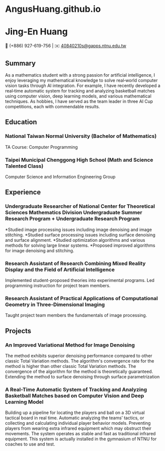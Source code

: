 # AngusHuang.github.io

# Jing-En Huang
 📱 (+886) 927-619-756 | ✉️ 40840210s@gapps.ntnu.edu.tw

## Summary
As a mathematics student with a strong passion for artificial intelligence, I enjoy leveraging my mathematical knowledge to solve real‐world computer vision tasks through AI integration. For example, I have recently developed a real‐time automatic system for tracking and analyzing basketball matches using computer vision, deep learning models, and various mathematical techniques. As hobbies, I have served as the team leader in three AI Cup competitions, each with commendable results.

## Education
### National Taiwan Normal University (Bachelor of Mathematics)
TA Course: Computer Programming
### Taipei Municipal Chenggong High School (Math and Science Talented Class)
Computer Science and Information Engineering Group

## Experience
### Undergraduate Researcher of National Center for Theoretical Sciences Mathematics Division Undergraduate Summer Research Program + Undergraduate Research Program
*Studied image processing issues including image denoising and image stitching.
*Studied surface processing issues including surface denoising and surface alignment.
*Studied optimization algorithms and various methods for solving large linear systems.
*Proposed improved algorithms for image denoising and stitching.
### Research Assistant of Research Combining Mixed Reality Display and the Field of Artificial Intelligence
  Implemented student-proposed theories into experimental programs.
  Led programming instruction for project team members.
### Research Assistant of Practical Applications of Computational Geometry in Three-Dimensional Imaging
  Taught project team members the fundamentals of image processing.

## Projects
### An Improved Variational Method for Image Denoising
  The method exhibits superior denoising performance compared to other classic Total Variation methods.
  The algorithm's convergence rate for the method is higher than other classic Total Variation methods.
  The convergence of the algorithm for the method is theoretically guaranteed.
  Extending the method to surface denoising through surface parametrization
### A Real-Time Automatic System of Tracking and Analyzing Basketball Matches based on Computer Vision and Deep Learning Model
  Building up a pipeline for locating the players and ball on a 3D virtual tactical board in real time.
  Automatic analyzing the teams’ tactics, or collecting and calculating individual player behavior models.
  Preventing players from wearing extra infrared equipment which may obstruct their movements.
  The system operates as stable and fast as traditional infrared equipment.
  This system is actually installed in the gymnasium of NTNU for coaches to use and test.

  
